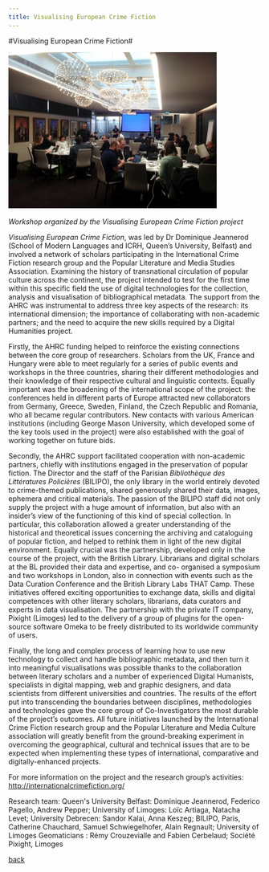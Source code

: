 ```yaml
---
title: Visualising European Crime Fiction
---
```


#Visualising European Crime Fiction#

![Image: Workshop organized by the Visualising European Crime Fiction project](Images/12.jpg)

_Workshop organized by the Visualising European Crime Fiction project_

_Visualising European Crime Fiction_, was led by Dr Dominique Jeannerod (School of Modern Languages and ICRH, Queen’s University, Belfast) and involved a network of scholars participating in the International Crime Fiction research group and the Popular Literature and Media Studies Association. Examining the history of transnational circulation of popular culture across the continent, the project intended to test for the first time within this specific field the use of digital technologies for the collection, analysis and visualisation of bibliographical metadata. The support from the AHRC was instrumental to address three key aspects of the research: its international dimension; the importance of collaborating with non-academic partners; and the need to acquire the new skills required by a Digital Humanities project.

Firstly, the AHRC funding helped to reinforce the existing connections between the core group of researchers. Scholars from the UK, France and Hungary were able to meet regularly for a series of public events and workshops in the three countries, sharing their different methodologies and their knowledge of their respective cultural and linguistic contexts. Equally important was the broadening of the international scope of the project: the conferences held in different parts of Europe attracted new collaborators from Germany, Greece, Sweden, Finland, the Czech Republic and Romania, who all became regular contributors. New contacts with various American institutions (including George Mason University, which developed some of the key tools used in the project) were also established with the goal of working together on future bids.

Secondly, the AHRC support facilitated cooperation with non-academic partners, chiefly with institutions engaged in the preservation of popular fiction. The Director and the staff of the Parisian _Bibliothèque des Littératures Policières_ (BILIPO), the only library in the world entirely devoted to crime-themed publications, shared generously shared their data, images, ephemera and critical materials. The passion of the BILIPO staff did not only supply the project with a huge amount of information, but also with an insider’s view of the functioning of this kind of special collection. In particular, this collaboration allowed a greater understanding of the historical and theoretical issues concerning the archiving and cataloguing of popular fiction, and helped to rethink them in light of the new digital environment. Equally crucial was the partnership, developed only in the course of the project, with the British Library. Librarians and digital scholars at the BL provided their data and expertise, and co- organised a symposium and two workshops in London, also in connection with events such as the Data Curation Conference and the British Library Labs THAT Camp. These initiatives offered exciting opportunities to exchange data, skills and digital competences with other literary scholars, librarians, data curators and experts in data visualisation. The partnership with the private IT company, Pixight (Limoges) led to the delivery of a group of plugins for the open-source software Omeka to be freely distributed to its worldwide community of users.

Finally, the long and complex process of learning how to use new technology to collect and handle bibliographic metadata, and then turn it into meaningful visualisations was possible thanks to the collaboration between literary scholars and a number of experienced Digital Humanists, specialists in digital mapping, web and graphic designers, and data scientists from different universities and countries. The results of the effort put into transcending the boundaries between disciplines, methodologies and technologies gave the core group of Co-Investigators the most durable of the project’s outcomes. All future initiatives launched by the International Crime Fiction research group and the Popular Literature and Media Culture association will greatly benefit from the ground-breaking experiment in overcoming the geographical, cultural and technical issues that are to be expected when implementing these types of international, comparative and digitally-enhanced projects.

For more information on the project and the research group’s activities: http://internationalcrimefiction.org/

Research team: Queen's University Belfast: Dominique Jeannerod, Federico Pagello, Andrew Pepper; University of Limoges: Loïc Artiaga, Natacha Levet; University Debrecen: Sandor Kalai, Anna Keszeg; BILIPO, Paris, Catherine Chauchard, Samuel Schwiegelhofer, Alain Regnault; University of Limoges Geomaticians : Rémy Crouzevialle and Fabien Cerbelaud; Société Pixight, Limoges

[back](./)
